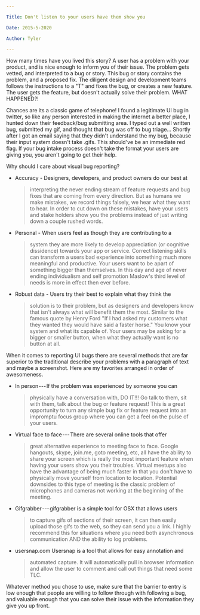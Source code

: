 ```yaml
---

Title: Don't listen to your users have them show you

Date: 2015-5-2020

Author: Tyler

---
```


How many times have you lived this story? A user has a problem with your
product, and is nice enough to inform you of their issue. The problem
gets vetted, and interpreted to a bug or story. This bug or story
contains the problem, and a proposed fix. The diligent design and
development teams follows the instructions to a "T" and fixes the bug,
or creates a new feature. The user gets the feature, but doesn't
actually solve their problem. WHAT HAPPENED?!

Chances are its a classic game of telephone! I found a legitimate UI bug
in twitter, so like any person interested in making the internet a
better place, I hunted down their feedback/bug submitting area. I typed
out a well written bug, submitted my gif, and thought that bug was off
to bug triage... Shortly after I got an email saying that they didn't
understand the my bug, because their input system doesn't take .gifs.
This should've be an immediate red flag. If your bug intake process
doesn't take the format your users are giving you, you aren't going to
get their help.

Why should I care about visual bug reporting?

-   Accuracy - Designers, developers, and product owners do our best at
    > interpreting the never ending stream of feature requests and bug
    > fixes that are coming from every direction. But as humans we make
    > mistakes, we record things falsely, we hear what they want to
    > hear. In order to cut down on these mistakes, have your users and
    > stake holders show you the problems instead of just writing down a
    > couple rushed words.

-   Personal - When users feel as though they are contributing to a
    > system they are more likely to develop appreciation (or cognitive
    > dissidence) towards your app or service. Correct listening skills
    > can transform a users bad experience into something much more
    > meaningful and productive. Your users want to be apart of
    > something bigger than themselves. In this day and age of never
    > ending individualism and self promotion Maslow's third level of
    > needs is more in effect then ever before.

-   Robust data - Users try their best to explain what they think the
    > solution is to their problem, but as designers and developers know
    > that isn't always what will benefit them the most. Similar to the
    > famous quote by Henry Ford "If I had asked my customers what they
    > wanted they would have said a faster horse." You know your system
    > and what its capable of. Your users may be asking for a bigger or
    > smaller button, when what they actually want is no button at all.

When it comes to reporting UI bugs there are several methods that are
far superior to the traditional describe your problems with a paragraph
of text and maybe a screenshot. Here are my favorites arranged in order
of awesomeness.

-   In person --- If the problem was experienced by someone you can
    > physically have a conversation with, DO IT!!! Go talk to them, sit
    > with them, talk about the bug or feature request! This is a great
    > opportunity to turn any simple bug fix or feature request into an
    > impromptu focus group where you can get a feel on the pulse of
    > your users.

-   Virtual face to face --- There are several online tools that offer
    > great alternative experience to meeting face to face. Google
    > hangouts, skype, join.me, goto meeting, etc, all have the ability
    > to share your screen which is really the most important feature
    > when having your users show you their troubles. Virtual meetups
    > also have the advantage of being much faster in that you don't
    > have to physically move yourself from location to location.
    > Potential downsides to this type of meeting is the classic problem
    > of microphones and cameras not working at the beginning of the
    > meeting.

-   Gifgrabber --- gifgrabber is a simple tool for OSX that allows users
    > to capture gifs of sections of their screen, it can then easily
    > upload those gifs to the web, so they can send you a link. I
    > highly recommend this for situations where you need both
    > asynchronous communication AND the ability to log problems.

-   usersnap.com Usersnap is a tool that allows for easy annotation and
    > automated capture. It will automatically pull in browser
    > information and allow the user to comment and call out things that
    > need some TLC.

Whatever method you chose to use, make sure that the barrier to entry is
low enough that people are willing to follow through with following a
bug, and valuable enough that you can solve their issue with the
information they give you up front.
